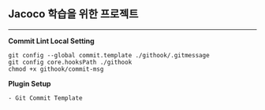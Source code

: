Jacoco 학습을 위한 프로젝트
---
---
**Commit Lint Local Setting**

```
git config --global commit.template ./githook/.gitmessage
git config core.hooksPath ./githook
chmod +x githook/commit-msg
```

**Plugin Setup**

```
- Git Commit Template
```